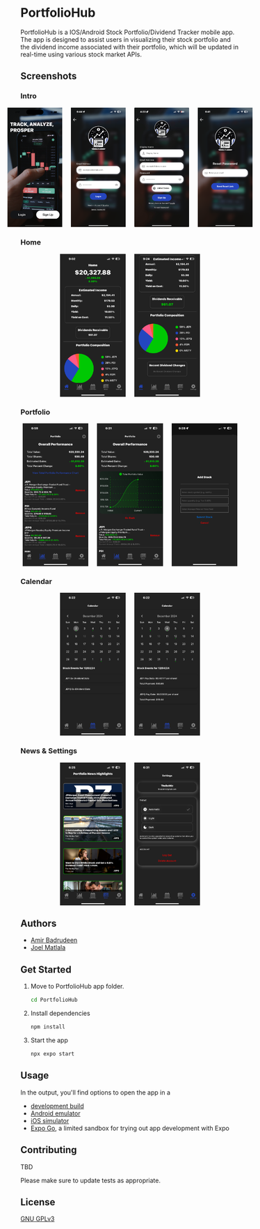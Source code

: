 # PortfolioHub

PortfolioHub is a IOS/Android Stock Portfolio/Dividend Tracker mobile app. The app is designed to assist users in visualizing their stock portfolio and the dividend income associated with their portfolio, which will be updated in real-time using various stock market APIs.

## Screenshots

### Intro
<div style="display: flex; justify-content: center; align-items: center; margin-bottom: 25px;">
   <img src="./screenshots/1.png" width=25% style="margin: 0 10px;">
   <img src="./screenshots/3.png" width=25% style="margin: 0 10px;">
   <img src="./screenshots/2.jpg" width=25% style="margin: 0 10px;">
   <img src="./screenshots/4.png" width=25% style="margin: 0 10px;">
</div>

### Home
<div style="display: flex; justify-content: center; align-items: center; margin-bottom: 25px;">
   <img src="./screenshots/5.png" width=30% style="margin: 0 10px;">
   <img src="./screenshots/6.png" width=30% style="margin: 0 10px;">
</div>

### Portfolio
<div style="display: flex; justify-content: center; align-items: center; margin-bottom: 25px;">
   <img src="./screenshots/7.png" width=30% style="margin: 0 10px;">
   <img src="./screenshots/8.png" width=30% style="margin: 0 10px;">
   <img src="./screenshots/9.png" width=30% style="margin: 0 10px;">
</div>

### Calendar
<div style="display: flex; justify-content: center; align-items: center; margin-bottom: 25px;">
   <img src="./screenshots/10.png" width=30% style="margin: 0 10px;">
   <img src="./screenshots/11.png" width=30% style="margin: 0 10px;">
</div>

### News & Settings
<div style="display: flex; justify-content: center; align-items: center; margin-bottom: 25px;">
   <img src="./screenshots/12.png" width=30% style="margin: 0 10px;">
   <img src="./screenshots/13.png" width=30% style="margin: 0 10px;">
</div>

## Authors

- [Amir Badrudeen](https://github.com/amirb2607)
- [Joel Matlala](https://github.com/JoelMatlala94)

## Get Started
1. Move to PortfolioHub app folder.

   ```bash
   cd PortfolioHub
   ``` 

2. Install dependencies

   ```bash
   npm install
   ```

3. Start the app

   ```bash
   npx expo start
   ```

## Usage

In the output, you'll find options to open the app in a

- [development build](https://docs.expo.dev/develop/development-builds/introduction/)
- [Android emulator](https://docs.expo.dev/workflow/android-studio-emulator/)
- [iOS simulator](https://docs.expo.dev/workflow/ios-simulator/)
- [Expo Go](https://expo.dev/go), a limited sandbox for trying out app development with Expo

## Contributing

TBD

Please make sure to update tests as appropriate.

## License

[GNU GPLv3](https://choosealicense.com/licenses/gpl-3.0/)
